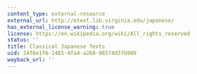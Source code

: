 ```yaml
---
content_type: external-resource
external_url: http://etext.lib.virginia.edu/japanese/
has_external_license_warning: true
license: https://en.wikipedia.org/wiki/All_rights_reserved
status: ''
title: Classical Japanese Texts
uid: 24f6e1f6-1481-4fa4-a268-98574d37b989
wayback_url: ''
---
```

